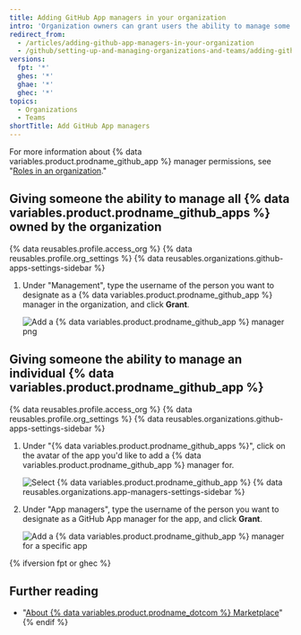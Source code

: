 ```yaml
---
title: Adding GitHub App managers in your organization
intro: 'Organization owners can grant users the ability to manage some or all {% data variables.product.prodname_github_apps %} owned by the organization.'
redirect_from:
  - /articles/adding-github-app-managers-in-your-organization
  - /github/setting-up-and-managing-organizations-and-teams/adding-github-app-managers-in-your-organization
versions:
  fpt: '*'
  ghes: '*'
  ghae: '*'
  ghec: '*'
topics:
  - Organizations
  - Teams
shortTitle: Add GitHub App managers
---
```


For more information about {% data variables.product.prodname_github_app %} manager permissions, see "[Roles in an organization](/organizations/managing-peoples-access-to-your-organization-with-roles/roles-in-an-organization#github-app-managers)."

## Giving someone the ability to manage all {% data variables.product.prodname_github_apps %} owned by the organization

{% data reusables.profile.access_org %}
{% data reusables.profile.org_settings %}
{% data reusables.organizations.github-apps-settings-sidebar %}

1. Under "Management", type the username of the person you want to designate as a {% data variables.product.prodname_github_app %} manager in the organization, and click **Grant**.

    ![Add a {% data variables.product.prodname_github_app %} manager](/assets/images/help/organizations/add-github-app-manager.png)png

## Giving someone the ability to manage an individual {% data variables.product.prodname_github_app %}

{% data reusables.profile.access_org %}
{% data reusables.profile.org_settings %}
{% data reusables.organizations.github-apps-settings-sidebar %}

1. Under "{% data variables.product.prodname_github_apps %}", click on the avatar of the app you'd like to add a {% data variables.product.prodname_github_app %} manager for.

    ![Select {% data variables.product.prodname_github_app %}](/assets/images/help/organizations/select-github-app.png)
{% data reusables.organizations.app-managers-settings-sidebar %}

1. Under "App managers", type the username of the person you want to designate as a GitHub App manager for the app, and click **Grant**.

    ![Add a {% data variables.product.prodname_github_app %} manager for a specific app](/assets/images/help/organizations/add-github-app-manager-for-app.png)

{% ifversion fpt or ghec %}
## Further reading

- "[About {% data variables.product.prodname_dotcom %} Marketplace](/articles/about-github-marketplace/)"
{% endif %}

